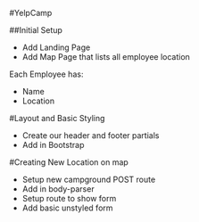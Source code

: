 #YelpCamp

##Initial Setup
* Add Landing Page
* Add Map Page that lists all employee location

Each Employee has:
   * Name
   * Location

#Layout and Basic Styling
* Create our header and footer partials
* Add in Bootstrap

#Creating New Location on map
* Setup new campground POST route
* Add in body-parser
* Setup route to show form
* Add basic unstyled form

